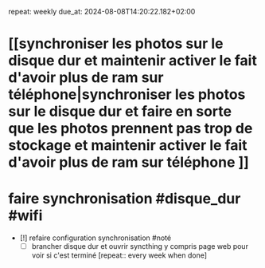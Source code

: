 
repeat: weekly
due_at: 2024-08-08T14:20:22.182+02:00

# [[synchroniser les photos sur le disque dur et maintenir activer le fait d'avoir plus de ram sur téléphone|synchroniser les photos sur le disque dur et faire en sorte que les photos prennent pas trop de stockage et maintenir activer le fait d'avoir plus de ram sur téléphone ]]
#  faire synchronisation #disque_dur #wifi
- [!] refaire configuration synchronisation  #noté
	- [ ] brancher disque dur et ouvrir syncthing y compris page web pour voir si c'est terminé  [repeat:: every week when done]